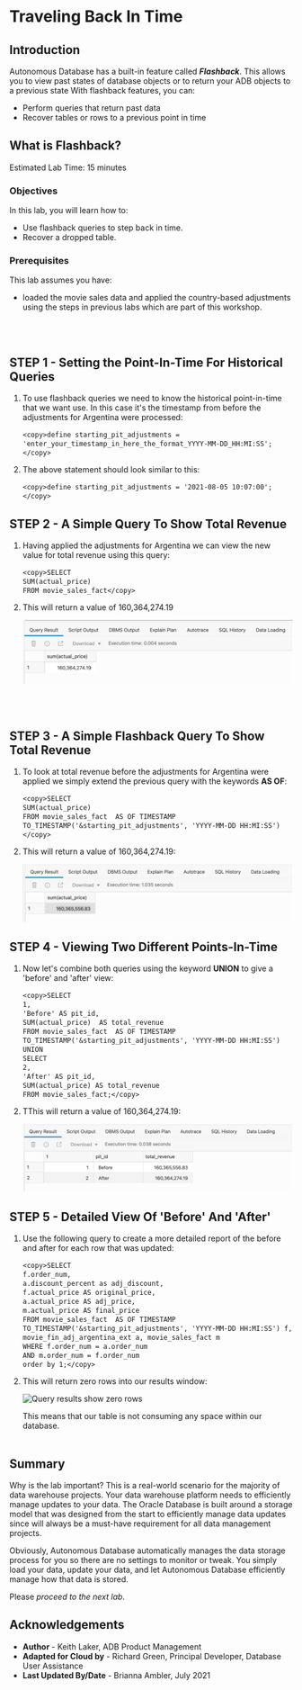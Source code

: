 ﻿
# Traveling Back In Time 

## Introduction

Autonomous Database has a built-in feature called  ***Flashback***. This allows you to view past states of database objects or to return your ADB objects to a previous state With flashback features, you can:
<ul>
<li>Perform queries that return past data</li>
<li>Recover tables or rows to a previous point in time</li>
</ul>

## What is Flashback?


Estimated Lab Time: 15 minutes

### Objectives

In this lab, you will learn how to:

*   Use flashback queries to step back in time.
*   Recover a dropped table.

### Prerequisites

This lab assumes you have:

- loaded the movie sales data and applied the country-based adjustments using the steps in previous labs which are part of this workshop.

<br><br>

## STEP 1 - Setting the Point-In-Time For Historical Queries

1. To use flashback queries we need to know the historical point-in-time that we want use. In this case it's the timestamp from before the adjustments for Argentina were processed:

    ```
    <copy>define starting_pit_adjustments = 'enter_your_timestamp_in_here_the_format_YYYY-MM-DD_HH:MI:SS';</copy>
    ```

2. The above statement should look similar to this:

    ```
    <copy>define starting_pit_adjustments = '2021-08-05 10:07:00';</copy>
    ```


## STEP 2 - A Simple Query To Show Total Revenue

1. Having applied the adjustments for Argentina we can view the new value for total revenue using this query:

    ```
    <copy>SELECT
	SUM(actual_price)
	FROM movie_sales_fact</copy>
    ```

2. This will return a value of 160,364,274.19

    ![Query result showing space consumed by movie sales table](images/lab-tt-step-2-substep-2.png)

<br><br>

## STEP 3 - A Simple Flashback Query To Show Total Revenue

1. To look at total revenue before the adjustments for Argentina were applied we simply extend the previous query with the keywords **AS OF**:

    ```
    <copy>SELECT
	SUM(actual_price)
	FROM movie_sales_fact  AS OF TIMESTAMP TO_TIMESTAMP('&starting_pit_adjustments', 'YYYY-MM-DD HH:MI:SS')</copy>
    ```

2. This will return a value of 160,364,274.19:

    ![Query result showing total revenue after the adjustments](images/lab-tt-step-3-substep-2.png)


## STEP 4 - Viewing Two Different Points-In-Time

1. Now let's combine both queries using the keyword **UNION** to give a 'before' and 'after' view:

    ```
    <copy>SELECT
	1,
	'Before' AS pit_id,
	SUM(actual_price)  AS total_revenue
	FROM movie_sales_fact  AS OF TIMESTAMP TO_TIMESTAMP('&starting_pit_adjustments', 'YYYY-MM-DD HH:MI:SS')
	UNION
	SELECT
	2,
	'After' AS pit_id,
	SUM(actual_price) AS total_revenue
	FROM movie_sales_fact;</copy>
    ```

2. TThis will return a value of 160,364,274.19:

    ![Query result current and previous total revenue ](images/lab-tt-step-4-substep-2.png)



## STEP 5 - Detailed View Of 'Before' And 'After'

1. Use the following query to create a more detailed report of the before and after for each row that was updated: 

    ```
    <copy>SELECT 
	f.order_num,
	a.discount_percent as adj_discount,
	f.actual_price AS original_price,
	a.actual_price AS adj_price,
	m.actual_price AS final_price
	FROM movie_sales_fact  AS OF TIMESTAMP TO_TIMESTAMP('&starting_pit_adjustments', 'YYYY-MM-DD HH:MI:SS') f, movie_fin_adj_argentina_ext a, movie_sales_fact m
	WHERE f.order_num = a.order_num
	AND m.order_num = f.order_num
	order by 1;</copy>
    ```

2. This will return zero rows into our results window:

    ![Query results show zero rows](images/3054194695.png)

    This means that our table is not consuming any space within our database.
<br><br>


## Summary

Why is the lab important? This is a real-world scenario for the majority of data warehouse projects. Your data warehouse platform needs to efficiently manage updates to your data. The Oracle Database is built around a storage model that was designed from the start to efficiently manage data updates since will always be a must-have requirement for all data management projects.

Obviously, Autonomous Database automatically manages the data storage process for you so there are no settings to monitor or tweak. You simply load your data, update your data, and let Autonomous Database efficiently manage how that data is stored.


Please *proceed to the next lab*.

## **Acknowledgements**

* **Author** - Keith Laker, ADB Product Management
* **Adapted for Cloud by** - Richard Green, Principal Developer, Database User Assistance
* **Last Updated By/Date** - Brianna Ambler, July 2021
